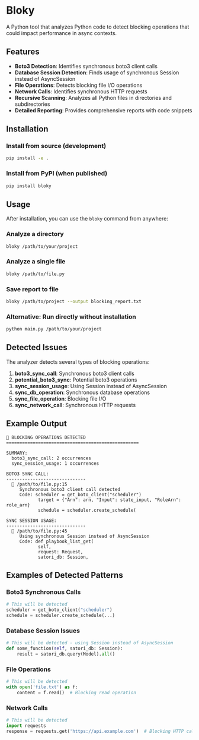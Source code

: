 # Bloky

A Python tool that analyzes Python code to detect blocking operations that could impact performance in async contexts.

## Features

- **Boto3 Detection**: Identifies synchronous boto3 client calls
- **Database Session Detection**: Finds usage of synchronous Session instead of AsyncSession
- **File Operations**: Detects blocking file I/O operations
- **Network Calls**: Identifies synchronous HTTP requests
- **Recursive Scanning**: Analyzes all Python files in directories and subdirectories
- **Detailed Reporting**: Provides comprehensive reports with code snippets

## Installation

### Install from source (development)

```bash
pip install -e .
```

### Install from PyPI (when published)

```bash
pip install bloky
```

## Usage

After installation, you can use the `bloky` command from anywhere:

### Analyze a directory

```bash
bloky /path/to/your/project
```

### Analyze a single file

```bash
bloky /path/to/file.py
```

### Save report to file

```bash
bloky /path/to/project --output blocking_report.txt
```

### Alternative: Run directly without installation

```bash
python main.py /path/to/your/project
```

## Detected Issues

The analyzer detects several types of blocking operations:

1. **boto3_sync_call**: Synchronous boto3 client calls
2. **potential_boto3_sync**: Potential boto3 operations
3. **sync_session_usage**: Using Session instead of AsyncSession
4. **sync_db_operation**: Synchronous database operations
5. **sync_file_operation**: Blocking file I/O
6. **sync_network_call**: Synchronous HTTP requests

## Example Output

```console
🚨 BLOCKING OPERATIONS DETECTED
==================================================

SUMMARY:
  boto3_sync_call: 2 occurrences
  sync_session_usage: 1 occurrences

BOTO3 SYNC CALL:
------------------------------
  📍 /path/to/file.py:15
     Synchronous boto3 client call detected
     Code: scheduler = get_boto_client("scheduler")
            target = {"Arn": arn, "Input": state_input, "RoleArn": role_arn}
            schedule = scheduler.create_schedule(

SYNC SESSION USAGE:
------------------------------
  📍 /path/to/file.py:45
     Using synchronous Session instead of AsyncSession
     Code: def playbook_list_get(
            self,
            request: Request,
            satori_db: Session,
```

## Examples of Detected Patterns

### Boto3 Synchronous Calls

```python
# This will be detected
scheduler = get_boto_client("scheduler")
schedule = scheduler.create_schedule(...)
```

### Database Session Issues

```python
# This will be detected - using Session instead of AsyncSession
def some_function(self, satori_db: Session):
    result = satori_db.query(Model).all()
```

### File Operations

```python
# This will be detected
with open('file.txt') as f:
    content = f.read()  # Blocking read operation
```

### Network Calls

```python
# This will be detected
import requests
response = requests.get('https://api.example.com')  # Blocking HTTP call
```
